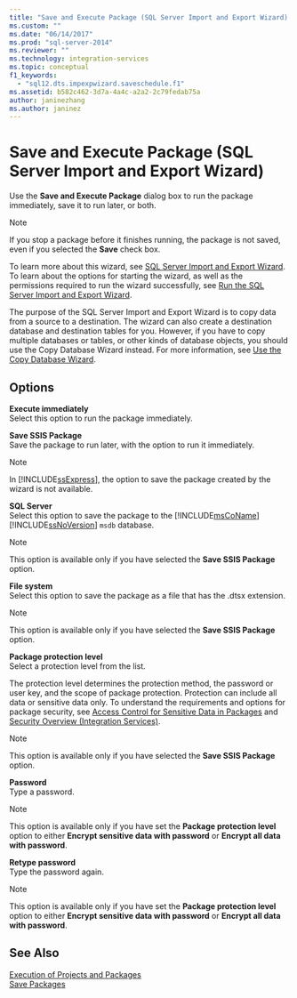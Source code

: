 ```yaml
---
title: "Save and Execute Package (SQL Server Import and Export Wizard) | Microsoft Docs"
ms.custom: ""
ms.date: "06/14/2017"
ms.prod: "sql-server-2014"
ms.reviewer: ""
ms.technology: integration-services
ms.topic: conceptual
f1_keywords: 
  - "sql12.dts.impexpwizard.saveschedule.f1"
ms.assetid: b582c462-3d7a-4a4c-a2a2-2c79fedab75a
author: janinezhang
ms.author: janinez
---
```

# Save and Execute Package (SQL Server Import and Export Wizard)
  Use the **Save and Execute Package** dialog box to run the package immediately, save it to run later, or both.  
  
> [!NOTE]  
>  If you stop a package before it finishes running, the package is not saved, even if you selected the **Save** check box.  
  
 To learn more about this wizard, see [SQL Server Import and Export Wizard](import-and-export-data-with-the-sql-server-import-and-export-wizard.md). To learn about the options for starting the wizard, as well as the permissions required to run the wizard successfully, see [Run the SQL Server Import and Export Wizard](start-the-sql-server-import-and-export-wizard.md).  
  
 The purpose of the SQL Server Import and Export Wizard is to copy data from a source to a destination. The wizard can also create a destination database and destination tables for you. However, if you have to copy multiple databases or tables, or other kinds of database objects, you should use the Copy Database Wizard instead. For more information, see [Use the Copy Database Wizard](../../relational-databases/databases/use-the-copy-database-wizard.md).  
  
## Options  
 **Execute immediately**  
 Select this option to run the package immediately.  
  
 **Save SSIS Package**  
 Save the package to run later, with the option to run it immediately.  
  
> [!NOTE]  
>  In [!INCLUDE[ssExpress](../../includes/ssexpress-md.md)], the option to save the package created by the wizard is not available.  
  
 **SQL Server**  
 Select this option to save the package to the [!INCLUDE[msCoName](../../includes/msconame-md.md)] [!INCLUDE[ssNoVersion](../../includes/ssnoversion-md.md)] `msdb` database.  
  
> [!NOTE]  
>  This option is available only if you have selected the **Save SSIS Package** option.  
  
 **File system**  
 Select this option to save the package as a file that has the .dtsx extension.  
  
> [!NOTE]  
>  This option is available only if you have selected the **Save SSIS Package** option.  
  
 **Package protection level**  
 Select a protection level from the list.  
  
 The protection level determines the protection method, the password or user key, and the scope of package protection. Protection can include all data or sensitive data only. To understand the requirements and options for package security, see [Access Control for Sensitive Data in Packages](../security/access-control-for-sensitive-data-in-packages.md) and [Security Overview &#40;Integration Services&#41;](../security/security-overview-integration-services.md).  
  
> [!NOTE]  
>  This option is available only if you have selected the **Save SSIS Package** option.  
  
 **Password**  
 Type a password.  
  
> [!NOTE]  
>  This option is available only if you have set the **Package protection level** option to either **Encrypt sensitive data with password** or **Encrypt all data with password**.  
  
 **Retype password**  
 Type the password again.  
  
> [!NOTE]  
>  This option is available only if you have set the **Package protection level** option to either **Encrypt sensitive data with password** or **Encrypt all data with password**.  
  
## See Also  
 [Execution of Projects and Packages](../packages/run-integration-services-ssis-packages.md)   
 [Save Packages](../save-packages.md)  
  
  
